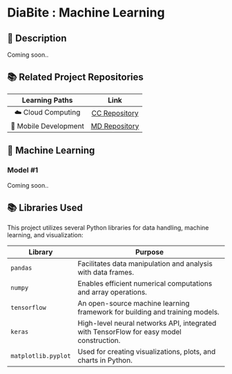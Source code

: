 # DiaBite : Machine Learning

## 📑 Description

Coming soon..

## 📚 Related Project Repositories

|    Learning Paths     |                            Link                             |
| :-------------------: | :---------------------------------------------------------: |
|  ☁️ Cloud Computing   | [CC Repository](https://github.com/DiaBite-Bangkit-2024/CC) |
| 📱 Mobile Development | [MD Repository](https://github.com/DiaBite-Bangkit-2024/MD) |

## 🤖 Machine Learning

### Model #1

Coming soon..

## 📚 Libraries Used

This project utilizes several Python libraries for data handling, machine learning, and visualization:

| Library             | Purpose                                                                                 |
| ------------------- | --------------------------------------------------------------------------------------- |
| `pandas`            | Facilitates data manipulation and analysis with data frames.                            |
| `numpy`             | Enables efficient numerical computations and array operations.                          |
| `tensorflow`        | An open-source machine learning framework for building and training models.             |
| `keras`             | High-level neural networks API, integrated with TensorFlow for easy model construction. |
| `matplotlib.pyplot` | Used for creating visualizations, plots, and charts in Python.                          |
